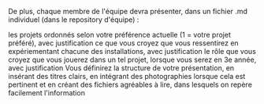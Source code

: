 De plus, chaque membre de l'équipe devra présenter, dans un fichier .md individuel (dans le repository d'équipe) :

les projets ordonnés selon votre préférence actuelle (1 = votre projet préféré), avec justification
ce que vous croyez que vous ressentirez en expériementant chacune des installations, avec justification
le rôle que vous croyez que vous jouerez dans un tel projet, lorsque vous serez en 3e année, avec justification
Vous définirez la structure de votre présentation, en insérant des titres clairs, en intégrant des photographies lorsque cela est pertinent et en créant des fichiers agréables à lire, dans lesquels on repère facilement l'information

